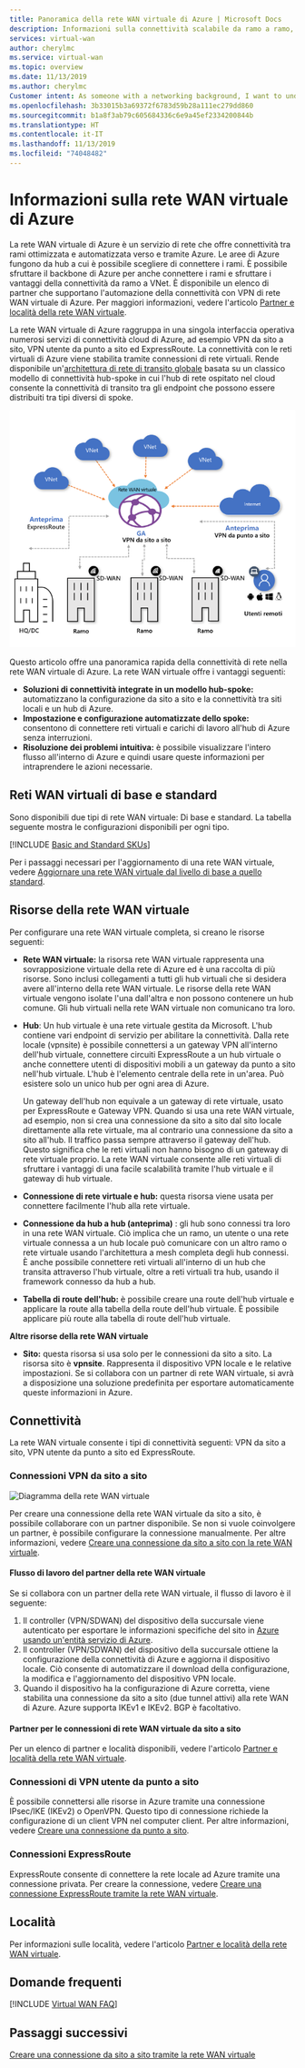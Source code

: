 ```yaml
---
title: Panoramica della rete WAN virtuale di Azure | Microsoft Docs
description: Informazioni sulla connettività scalabile da ramo a ramo, sulle aree disponibili e sui partner.
services: virtual-wan
author: cherylmc
ms.service: virtual-wan
ms.topic: overview
ms.date: 11/13/2019
ms.author: cherylmc
Customer intent: As someone with a networking background, I want to understand what Virtual WAN is and if it is the right choice for my Azure network.
ms.openlocfilehash: 3b33015b3a69372f6783d59b28a111ec279dd860
ms.sourcegitcommit: b1a8f3ab79c605684336c6e9a45ef2334200844b
ms.translationtype: HT
ms.contentlocale: it-IT
ms.lasthandoff: 11/13/2019
ms.locfileid: "74048482"
---
```

# <a name="about-azure-virtual-wan"></a>Informazioni sulla rete WAN virtuale di Azure

La rete WAN virtuale di Azure è un servizio di rete che offre connettività tra rami ottimizzata e automatizzata verso e tramite Azure. Le aree di Azure fungono da hub a cui è possibile scegliere di connettere i rami. È possibile sfruttare il backbone di Azure per anche connettere i rami e sfruttare i vantaggi della connettività da ramo a VNet. È disponibile un elenco di partner che supportano l'automazione della connettività con VPN di rete WAN virtuale di Azure. Per maggiori informazioni, vedere l'articolo [Partner e località della rete WAN virtuale](virtual-wan-locations-partners.md).

La rete WAN virtuale di Azure raggruppa in una singola interfaccia operativa numerosi servizi di connettività cloud di Azure, ad esempio VPN da sito a sito, VPN utente da punto a sito ed ExpressRoute. La connettività con le reti virtuali di Azure viene stabilita tramite connessioni di rete virtuali. Rende disponibile un'[architettura di rete di transito globale](virtual-wan-global-transit-network-architecture.md) basata su un classico modello di connettività hub-spoke in cui l'hub di rete ospitato nel cloud consente la connettività di transito tra gli endpoint che possono essere distribuiti tra tipi diversi di spoke.

![Diagramma della rete WAN virtuale](./media/virtual-wan-about/virtualwan1.png)

Questo articolo offre una panoramica rapida della connettività di rete nella rete WAN virtuale di Azure. La rete WAN virtuale offre i vantaggi seguenti:

* **Soluzioni di connettività integrate in un modello hub-spoke:** automatizzano la configurazione da sito a sito e la connettività tra siti locali e un hub di Azure.
* **Impostazione e configurazione automatizzate dello spoke:** consentono di connettere reti virtuali e carichi di lavoro all'hub di Azure senza interruzioni.
* **Risoluzione dei problemi intuitiva:** è possibile visualizzare l'intero flusso all'interno di Azure e quindi usare queste informazioni per intraprendere le azioni necessarie.

## <a name="basicstandard"></a>Reti WAN virtuali di base e standard

Sono disponibili due tipi di rete WAN virtuale: Di base e standard. La tabella seguente mostra le configurazioni disponibili per ogni tipo.

[!INCLUDE [Basic and Standard SKUs](../../includes/virtual-wan-standard-basic-include.md)]

Per i passaggi necessari per l'aggiornamento di una rete WAN virtuale, vedere [Aggiornare una rete WAN virtuale dal livello di base a quello standard](upgrade-virtual-wan.md).

## <a name="resources"></a>Risorse della rete WAN virtuale

Per configurare una rete WAN virtuale completa, si creano le risorse seguenti:

* **Rete WAN virtuale:** la risorsa rete WAN virtuale rappresenta una sovrapposizione virtuale della rete di Azure ed è una raccolta di più risorse. Sono inclusi collegamenti a tutti gli hub virtuali che si desidera avere all'interno della rete WAN virtuale. Le risorse della rete WAN virtuale vengono isolate l'una dall'altra e non possono contenere un hub comune. Gli hub virtuali nella rete WAN virtuale non comunicano tra loro.

* **Hub**: Un hub virtuale è una rete virtuale gestita da Microsoft. L'hub contiene vari endpoint di servizio per abilitare la connettività. Dalla rete locale (vpnsite) è possibile connettersi a un gateway VPN all'interno dell'hub virtuale, connettere circuiti ExpressRoute a un hub virtuale o anche connettere utenti di dispositivi mobili a un gateway da punto a sito nell'hub virtuale. L'hub è l'elemento centrale della rete in un'area. Può esistere solo un unico hub per ogni area di Azure.

  Un gateway dell'hub non equivale a un gateway di rete virtuale, usato per ExpressRoute e Gateway VPN. Quando si usa una rete WAN virtuale, ad esempio, non si crea una connessione da sito a sito dal sito locale direttamente alla rete virtuale, ma al contrario una connessione da sito a sito all'hub. Il traffico passa sempre attraverso il gateway dell'hub. Questo significa che le reti virtuali non hanno bisogno di un gateway di rete virtuale proprio. La rete WAN virtuale consente alle reti virtuali di sfruttare i vantaggi di una facile scalabilità tramite l'hub virtuale e il gateway di hub virtuale.

* **Connessione di rete virtuale e hub:** questa risorsa viene usata per connettere facilmente l'hub alla rete virtuale.

* **Connessione da hub a hub (anteprima)** : gli hub sono connessi tra loro in una rete WAN virtuale. Ciò implica che un ramo, un utente o una rete virtuale connessa a un hub locale può comunicare con un altro ramo o rete virtuale usando l'architettura a mesh completa degli hub connessi. È anche possibile connettere reti virtuali all'interno di un hub che transita attraverso l'hub virtuale, oltre a reti virtuali tra hub, usando il framework connesso da hub a hub.

* **Tabella di route dell'hub:**  è possibile creare una route dell'hub virtuale e applicare la route alla tabella della route dell'hub virtuale. È possibile applicare più route alla tabella di route dell'hub virtuale.

**Altre risorse della rete WAN virtuale**

  * **Sito:** questa risorsa si usa solo per le connessioni da sito a sito. La risorsa sito è **vpnsite**. Rappresenta il dispositivo VPN locale e le relative impostazioni. Se si collabora con un partner di rete WAN virtuale, si avrà a disposizione una soluzione predefinita per esportare automaticamente queste informazioni in Azure.

## <a name="connectivity"></a>Connettività

La rete WAN virtuale consente i tipi di connettività seguenti: VPN da sito a sito, VPN utente da punto a sito ed ExpressRoute.

### <a name="s2s"></a>Connessioni VPN da sito a sito

![Diagramma della rete WAN virtuale](./media/virtual-wan-about/virtualwan.png)

Per creare una connessione della rete WAN virtuale da sito a sito, è possibile collaborare con un partner disponibile. Se non si vuole coinvolgere un partner, è possibile configurare la connessione manualmente. Per altre informazioni, vedere [Creare una connessione da sito a sito con la rete WAN virtuale](virtual-wan-site-to-site-portal.md).

#### <a name="s2spartner"></a>Flusso di lavoro del partner della rete WAN virtuale

Se si collabora con un partner della rete WAN virtuale, il flusso di lavoro è il seguente:

1. Il controller (VPN/SDWAN) del dispositivo della succursale viene autenticato per esportare le informazioni specifiche del sito in [Azure usando un'entità servizio di Azure](../active-directory/develop/howto-create-service-principal-portal.md).
2. Il controller (VPN/SDWAN) del dispositivo della succursale ottiene la configurazione della connettività di Azure e aggiorna il dispositivo locale. Ciò consente di automatizzare il download della configurazione, la modifica e l'aggiornamento del dispositivo VPN locale.
3. Quando il dispositivo ha la configurazione di Azure corretta, viene stabilita una connessione da sito a sito (due tunnel attivi) alla rete WAN di Azure. Azure supporta IKEv1 e IKEv2. BGP è facoltativo.

#### <a name="partners"></a>Partner per le connessioni di rete WAN virtuale da sito a sito

Per un elenco di partner e località disponibili, vedere l'articolo [Partner e località della rete WAN virtuale](virtual-wan-locations-partners.md).

### <a name="uservpn"></a>Connessioni di VPN utente da punto a sito

È possibile connettersi alle risorse in Azure tramite una connessione IPsec/IKE (IKEv2) o OpenVPN. Questo tipo di connessione richiede la configurazione di un client VPN nel computer client. Per altre informazioni, vedere [Creare una connessione da punto a sito](virtual-wan-point-to-site-portal.md).

### <a name="er"></a>Connessioni ExpressRoute
ExpressRoute consente di connettere la rete locale ad Azure tramite una connessione privata. Per creare la connessione, vedere [Creare una connessione ExpressRoute tramite la rete WAN virtuale](virtual-wan-expressroute-portal.md).

## <a name="locations"></a>Località

Per informazioni sulle località, vedere l'articolo [Partner e località della rete WAN virtuale](virtual-wan-locations-partners.md).

## <a name="faq"></a>Domande frequenti

[!INCLUDE [Virtual WAN FAQ](../../includes/virtual-wan-faq-include.md)]

## <a name="next-steps"></a>Passaggi successivi

[Creare una connessione da sito a sito tramite la rete WAN virtuale](virtual-wan-site-to-site-portal.md)
